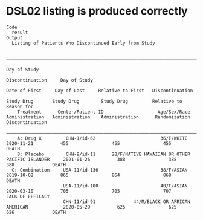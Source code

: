 # DSL02 listing is produced correctly

    Code
      result
    Output
      Listing of Patients Who Discontinued Early from Study
      
      ——————————————————————————————————————————————————————————————————————————————————————————————————————————————————————————————————————————————————————————————————————————————
                                                                                                                                Day of Study                                        
                                                                                                                               Discontinuation     Day of Study                     
                                                                                            Date of First     Day of Last     Relative to First   Discontinuation                   
                                                                                              Study Drug       Study Drug        Study Drug         Relative to        Reason for   
        Treatment      Center/Patient ID                    Age/Sex/Race                    Administration   Administration    Administration      Randomization    Discontinuation 
      ——————————————————————————————————————————————————————————————————————————————————————————————————————————————————————————————————————————————————————————————————————————————
        A: Drug X         CHN-1/id-62                        36/F/WHITE                       2020-11-21          455                455                455              DEATH      
        B: Placebo        CHN-9/id-11      28/F/NATIVE HAWAIIAN OR OTHER PACIFIC ISLANDER     2021-01-26          388                388                388              DEATH      
      C: Combination     USA-11/id-136                       38/F/ASIAN                       2019-10-02          865                864                868              DEATH      
                         USA-11/id-100                       40/F/ASIAN                       2020-03-10          705                705                707         LACK OF EFFICACY
                         CHN-11/id-91              44/M/BLACK OR AFRICAN AMERICAN             2020-05-29          625                625                626              DEATH      

